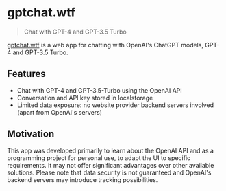 # gptchat.wtf

> Chat with GPT-4 and GPT-3.5 Turbo

[gptchat.wtf](https://gptchat.wtf) is a web app for chatting with OpenAI's
ChatGPT models, GPT-4 and GPT-3.5 Turbo.

## Features

- Chat with GPT-4 and GPT-3.5-Turbo using the OpenAI API
- Conversation and API key stored in localstorage
- Limited data exposure: no website provider backend servers involved (apart
  from OpenAI's servers)

## Motivation

This app was developed primarily to learn about the OpenAI API and as a
programming project for personal use, to adapt the UI to specific requirements.
It may not offer significant advantages over other available solutions. Please
note that data security is not guaranteed and OpenAI's backend servers may
introduce tracking possibilities.
